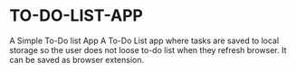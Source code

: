 # TO-DO-LIST-APP
A Simple To-Do list App
A To-Do List app where tasks are saved to local storage so the user does not loose to-do list when they refresh browser. It can be saved as browser extension.
